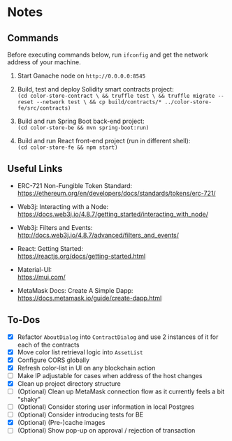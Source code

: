 # Notes

## Commands

Before executing commands below, run `ifconfig` and get the network address of your machine.

1. Start Ganache node on `http://0.0.0.0:8545`

1. Build, test and deploy Solidity smart contracts project:<br />
`(cd color-store-contract \
    && truffle test \
    && truffle migrate --reset --network test \
    && cp build/contracts/* ../color-store-fe/src/contracts)`

1. Build and run Spring Boot back-end project:<br />
`(cd color-store-be && mvn spring-boot:run)`

1. Build and run React front-end project (run in different shell):<br />
`(cd color-store-fe && npm start)`

## Useful Links

- ERC-721 Non-Fungible Token Standard:<br />
https://ethereum.org/en/developers/docs/standards/tokens/erc-721/

- Web3j: Interacting with a Node:<br />
https://docs.web3j.io/4.8.7/getting_started/interacting_with_node/

- Web3j: Filters and Events:<br />
http://docs.web3j.io/4.8.7/advanced/filters_and_events/

- React: Getting Started:<br />
https://reactjs.org/docs/getting-started.html

- Material-UI:<br />
https://mui.com/

- MetaMask Docs: Create A Simple Dapp:<br />
https://docs.metamask.io/guide/create-dapp.html

## To-Dos

- [x] Refactor `AboutDialog` into `ContractDialog` and use 2 instances of it for each of the contracts
- [x] Move color list retrieval logic into `AssetList`
- [x] Configure CORS globally
- [x] Refresh color-list in UI on any blockchain action
- [ ] Make IP adjustable for cases when address of the host changes
- [x] Clean up project directory structure
- [ ] (Optional) Clean up MetaMask connection flow as it currently feels a bit "shaky"
- [ ] (Optional) Consider storing user information in local Postgres
- [ ] (Optional) Consider introducing tests for BE
- [x] (Optional) (Pre-)cache images
- [ ] (Optional) Show pop-up on approval / rejection of transaction
